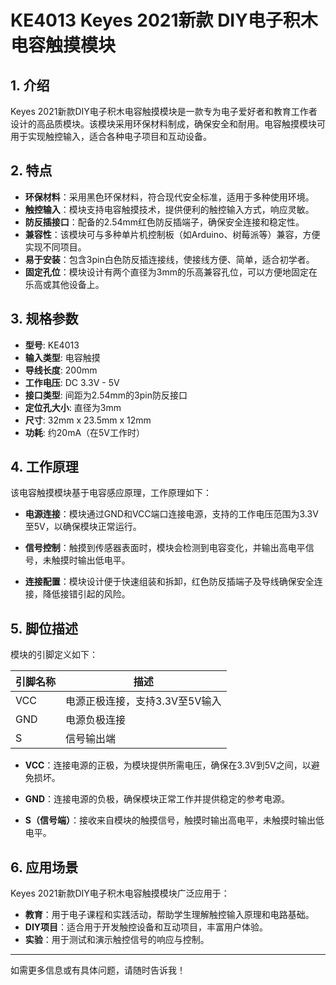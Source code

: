 
# KE4013 Keyes 2021新款 DIY电子积木 电容触摸模块

## 1. 介绍

Keyes 2021新款DIY电子积木电容触摸模块是一款专为电子爱好者和教育工作者设计的高品质模块。该模块采用环保材料制成，确保安全和耐用。电容触摸模块可用于实现触控输入，适合各种电子项目和互动设备。

## 2. 特点

- **环保材料**：采用黑色环保材料，符合现代安全标准，适用于多种使用环境。
- **触控输入**：模块支持电容触摸技术，提供便利的触控输入方式，响应灵敏。
- **防反插接口**：配备的2.54mm红色防反插端子，确保安全连接和稳定性。
- **兼容性**：该模块可与多种单片机控制板（如Arduino、树莓派等）兼容，方便实现不同项目。
- **易于安装**：包含3pin白色防反插连接线，使接线方便、简单，适合初学者。
- **固定孔位**：模块设计有两个直径为3mm的乐高兼容孔位，可以方便地固定在乐高或其他设备上。

## 3. 规格参数

- **型号**: KE4013
- **输入类型**: 电容触摸
- **导线长度**: 200mm
- **工作电压**: DC 3.3V - 5V
- **接口类型**: 间距为2.54mm的3pin防反接口
- **定位孔大小**: 直径为3mm
- **尺寸**: 32mm x 23.5mm x 12mm
- **功耗**: 约20mA（在5V工作时）

## 4. 工作原理

该电容触摸模块基于电容感应原理，工作原理如下：

- **电源连接**：模块通过GND和VCC端口连接电源，支持的工作电压范围为3.3V至5V，以确保模块正常运行。

- **信号控制**：触摸到传感器表面时，模块会检测到电容变化，并输出高电平信号，未触摸时输出低电平。

- **连接配置**：模块设计便于快速组装和拆卸，红色防反插端子及导线确保安全连接，降低接错引起的风险。

## 5. 脚位描述

模块的引脚定义如下：

| 引脚名称 | 描述                            |
|----------|---------------------------------|
| VCC      | 电源正极连接，支持3.3V至5V输入 |
| GND      | 电源负极连接                    |
| S        | 信号输出端                      |

- **VCC**：连接电源的正极，为模块提供所需电压，确保在3.3V到5V之间，以避免损坏。

- **GND**：连接电源的负极，确保模块正常工作并提供稳定的参考电源。

- **S（信号端）**：接收来自模块的触摸信号，触摸时输出高电平，未触摸时输出低电平。

## 6. 应用场景

Keyes 2021新款DIY电子积木电容触摸模块广泛应用于：

- **教育**：用于电子课程和实践活动，帮助学生理解触控输入原理和电路基础。
- **DIY项目**：适合用于开发触控设备和互动项目，丰富用户体验。
- **实验**：用于测试和演示触控信号的响应与控制。

---

如需更多信息或有具体问题，请随时告诉我！
